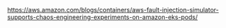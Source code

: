 https://aws.amazon.com/blogs/containers/aws-fault-injection-simulator-supports-chaos-engineering-experiments-on-amazon-eks-pods/
